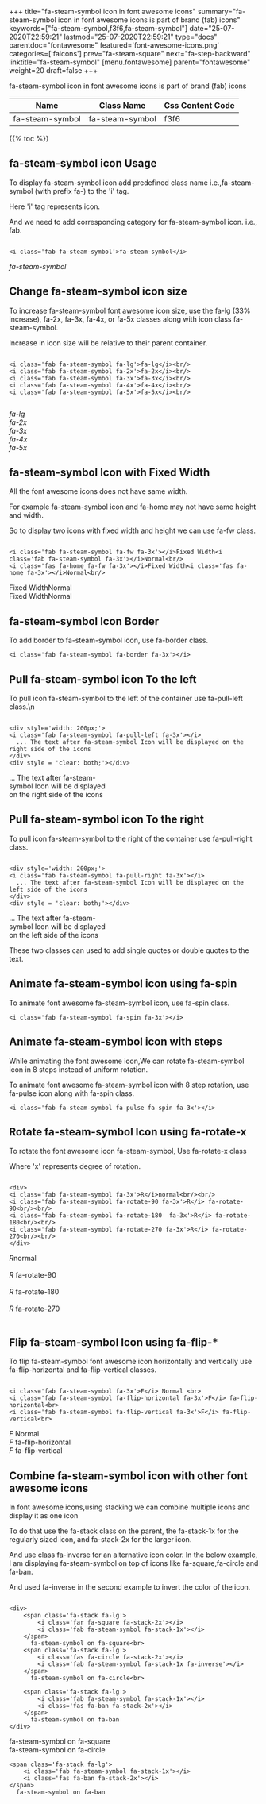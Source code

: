 +++
title="fa-steam-symbol icon in font awesome icons"
summary="fa-steam-symbol icon in font awesome icons is part of brand (fab) icons"
keywords=["fa-steam-symbol,f3f6,fa-steam-symbol"]
date="25-07-2020T22:59:21"
lastmod="25-07-2020T22:59:21"
type="docs"
parentdoc="fontawesome"
featured='font-awesome-icons.png'
categories=['faicons']
prev="fa-steam-square"
next="fa-step-backward"
linktitle="fa-steam-symbol"
[menu.fontawesome]
parent="fontawesome"
weight=20
draft=false
+++


fa-steam-symbol icon in font awesome icons is part of brand (fab) icons

<div class='table-responsive'><table class='table'><thead><tr><th>Name</th><th>Class Name</th><th>Css Content Code</th></tr></thead><tbody><tr><td>fa-steam-symbol</td><td>fa-steam-symbol</td><td>f3f6</td></tr></tbody></table></div>


{{% toc %}}


## fa-steam-symbol icon Usage

To display fa-steam-symbol icon add predefined class name i.e.,fa-steam-symbol (with prefix fa-) to the 'i' tag.

Here 'i' tag represents icon.

And we need to add corresponding category for fa-steam-symbol icon. i.e., fab.


```

<i class='fab fa-steam-symbol'>fa-steam-symbol</i>
```

<i class='fab fa-steam-symbol'>fa-steam-symbol</i>




## Change fa-steam-symbol icon size
To increase fa-steam-symbol font awesome icon size, use the fa-lg (33% increase), fa-2x, fa-3x, fa-4x, or fa-5x classes along with icon class fa-steam-symbol.

Increase in icon size will be relative to their parent container. 

```

<i class='fab fa-steam-symbol fa-lg'>fa-lg</i><br/>
<i class='fab fa-steam-symbol fa-2x'>fa-2x</i><br/>
<i class='fab fa-steam-symbol fa-3x'>fa-3x</i><br/>
<i class='fab fa-steam-symbol fa-4x'>fa-4x</i><br/>
<i class='fab fa-steam-symbol fa-5x'>fa-5x</i><br/>
            
```

<i class='fab fa-steam-symbol fa-lg'>fa-lg</i><br/>
<i class='fab fa-steam-symbol fa-2x'>fa-2x</i><br/>
<i class='fab fa-steam-symbol fa-3x'>fa-3x</i><br/>
<i class='fab fa-steam-symbol fa-4x'>fa-4x</i><br/>
<i class='fab fa-steam-symbol fa-5x'>fa-5x</i><br/>
            



## fa-steam-symbol Icon with Fixed Width 

All the font awesome icons does not have same width.

For example fa-steam-symbol icon and fa-home may not have same height and width.

So to display two icons with fixed width and height we can use fa-fw class.


```

<i class='fab fa-steam-symbol fa-fw fa-3x'></i>Fixed Width<i class='fab fa-steam-symbol fa-3x'></i>Normal<br/>
<i class='fas fa-home fa-fw fa-3x'></i>Fixed Width<i class='fas fa-home fa-3x'></i>Normal<br/>
```

<i class='fab fa-steam-symbol fa-fw fa-3x'></i>Fixed Width<i class='fab fa-steam-symbol fa-3x'></i>Normal<br/>
<i class='fas fa-home fa-fw fa-3x'></i>Fixed Width<i class='fas fa-home fa-3x'></i>Normal<br/>



## fa-steam-symbol Icon Border 

To add border to fa-steam-symbol icon, use fa-border class.


```
<i class='fab fa-steam-symbol fa-border fa-3x'></i>

```
<i class='fab fa-steam-symbol fa-border fa-3x'></i>





## Pull fa-steam-symbol icon To the left

To pull icon fa-steam-symbol to the left of the container use fa-pull-left class.\n

```

<div style='width: 200px;'>
<i class='fab fa-steam-symbol fa-pull-left fa-3x'></i>
  ... The text after fa-steam-symbol Icon will be displayed on the right side of the icons
</div>
<div style = 'clear: both;'></div>
```

<div style='width: 200px;'>
<i class='fab fa-steam-symbol fa-pull-left fa-3x'></i>
  ... The text after fa-steam-symbol Icon will be displayed on the right side of the icons
</div>
<div style = 'clear: both;'></div>




## Pull fa-steam-symbol icon To the right
To pull icon fa-steam-symbol to the right of the container use fa-pull-right class.

```

<div style='width: 200px;'>
<i class='fab fa-steam-symbol fa-pull-right fa-3x'></i>
  ... The text after fa-steam-symbol Icon will be displayed on the left side of the icons
</div>
<div style = 'clear: both;'></div>
```

<div style='width: 200px;'>
<i class='fab fa-steam-symbol fa-pull-right fa-3x'></i>
  ... The text after fa-steam-symbol Icon will be displayed on the left side of the icons
</div>
<div style = 'clear: both;'></div>

These two classes can used to add single quotes or double quotes to the text.


## Animate fa-steam-symbol icon using fa-spin
To animate font awesome fa-steam-symbol icon, use fa-spin class.

```
<i class='fab fa-steam-symbol fa-spin fa-3x'></i>
```
<i class='fab fa-steam-symbol fa-spin fa-3x'></i>




## Animate fa-steam-symbol icon with steps
While animating the font awesome icon,We can rotate fa-steam-symbol icon in 8 steps instead of uniform rotation.

To animate font awesome fa-steam-symbol icon with 8 step rotation, use fa-pulse icon along with fa-spin class.


```
<i class='fab fa-steam-symbol fa-pulse fa-spin fa-3x'></i>

```
<i class='fab fa-steam-symbol fa-pulse fa-spin fa-3x'></i>





## Rotate fa-steam-symbol Icon using fa-rotate-x
To rotate the font awesome icon fa-steam-symbol, Use fa-rotate-x class

Where 'x' represents degree of rotation.


```

<div>
<i class='fab fa-steam-symbol fa-3x'>R</i>normal<br/><br/>
<i class='fab fa-steam-symbol fa-rotate-90 fa-3x'>R</i> fa-rotate-90<br/><br/> 
<i class='fab fa-steam-symbol fa-rotate-180  fa-3x'>R</i> fa-rotate-180<br/><br/> 
<i class='fab fa-steam-symbol fa-rotate-270 fa-3x'>R</i> fa-rotate-270<br/><br/>
</div>
```

<div>
<i class='fab fa-steam-symbol fa-3x'>R</i>normal<br/><br/>
<i class='fab fa-steam-symbol fa-rotate-90 fa-3x'>R</i> fa-rotate-90<br/><br/> 
<i class='fab fa-steam-symbol fa-rotate-180  fa-3x'>R</i> fa-rotate-180<br/><br/> 
<i class='fab fa-steam-symbol fa-rotate-270 fa-3x'>R</i> fa-rotate-270<br/><br/>
</div>




## Flip fa-steam-symbol Icon using fa-flip-*
To flip fa-steam-symbol font awesome icon horizontally and vertically use fa-flip-horizontal and fa-flip-vertical classes. 

```

<i class='fab fa-steam-symbol fa-3x'>F</i> Normal <br>
<i class='fab fa-steam-symbol fa-flip-horizontal fa-3x'>F</i> fa-flip-horizontal<br>
<i class='fab fa-steam-symbol fa-flip-vertical fa-3x'>F</i> fa-flip-vertical<br>
```

<i class='fab fa-steam-symbol fa-3x'>F</i> Normal <br>
<i class='fab fa-steam-symbol fa-flip-horizontal fa-3x'>F</i> fa-flip-horizontal<br>
<i class='fab fa-steam-symbol fa-flip-vertical fa-3x'>F</i> fa-flip-vertical<br>




## Combine fa-steam-symbol icon with other font awesome icons
In font awesome icons,using stacking we can combine multiple icons and display it as one icon 

To do that use the fa-stack class on the parent, the fa-stack-1x for the regularly sized icon, and fa-stack-2x for the larger icon.

And use class fa-inverse for an alternative icon color. 
In the below example, I am displaying fa-steam-symbol on top of icons like fa-square,fa-circle and fa-ban.

And used fa-inverse in the second example to invert the color of the icon.

```

<div>
    <span class='fa-stack fa-lg'>
        <i class='far fa-square fa-stack-2x'></i>
        <i class='fab fa-steam-symbol fa-stack-1x'></i>
    </span>
      fa-steam-symbol on fa-square<br>
    <span class='fa-stack fa-lg'>
        <i class='fas fa-circle fa-stack-2x'></i>
        <i class='fab fa-steam-symbol fa-stack-1x fa-inverse'></i>
    </span>
      fa-steam-symbol on fa-circle<br>

    <span class='fa-stack fa-lg'>
        <i class='fab fa-steam-symbol fa-stack-1x'></i>
        <i class='fas fa-ban fa-stack-2x'></i>
    </span>
      fa-steam-symbol on fa-ban
</div>
```

<div>
    <span class='fa-stack fa-lg'>
        <i class='far fa-square fa-stack-2x'></i>
        <i class='fab fa-steam-symbol fa-stack-1x'></i>
    </span>
      fa-steam-symbol on fa-square<br>
    <span class='fa-stack fa-lg'>
        <i class='fas fa-circle fa-stack-2x'></i>
        <i class='fab fa-steam-symbol fa-stack-1x fa-inverse'></i>
    </span>
      fa-steam-symbol on fa-circle<br>

    <span class='fa-stack fa-lg'>
        <i class='fab fa-steam-symbol fa-stack-1x'></i>
        <i class='fas fa-ban fa-stack-2x'></i>
    </span>
      fa-steam-symbol on fa-ban
</div>






